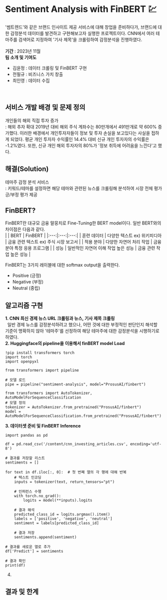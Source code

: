 # Sentiment Analysis with FinBERT 💹
'썸트렌드'와 같은 브랜드 인사이트 제공 서비스에 대해 창업을 준비하다가, 브랜드에 대한 감정분석 데이터를 발견하고 구현해보고자 실행한 프로젝트이다. CNN에서 여러 테마주를 검색어로 지정하여 '기사 제목'을 크롤링하여 감정분석을 진행하였다. <br> 
<br>
**기간** : 2023년 11월 <br>
**팀 소개 및 기여도** <br> 
- 김윤정 : 데이터 크롤링 및 FinBERT 구현
- 전필규 : 비즈니스 가치 창출
- 최인영 : 데이터 수집
<br>

## 서비스 개발 배경 및 문제 정의
개인들의 해외 직접 투자 증가 <br>
: 해외 추자 확대 2019년 대비 해외 주식 계좌수는 80만개에서 491만개로 약 600% 증가했다. 이러한 배경에서 개인투자자들이 정보 및 투자 손실을 보고있다는 사실을 접하게 되었다. 평균 개인 투자자 수익률인 14.4% 대비 신규 개인 투자자의 수익률은 -1.2%였다. 또한, 신규 개인 해외 투자자의 80%가 '정보 취득에 어려움을 느낀다'고 했다. <br> 

## 해결(Solution) 
테마주 감정 분석 서비스 <br>
: 키워드/테마를 설정하면 해당 테마와 관련된 뉴스를 크롤링해 분석하여 시장 전체 평가 긍/부정 평가 제공 <br>

## FinBERT? 
FinBERT란 대규모 금융 말뭉치로 Fine-Tuning한 BERT model이다. 일반 BERT와의 차이점은 다음과 같다. <br>
| | BERT | FinBERT |
|:---:|:---:|:---:|
| 훈련 데이터 | 다양한 텍스트 ex) 위키피디아 | 금융 관련 텍스트 ex) 주식 시장 보고서 |
| 적용 분야 | 다양한 자연어 처리 작업 | 금융 분야 특정 응용 프로그램 |
| 성능 | 일반적인 자연어 이해 작업 높은 성능 | 금융 관련 작업 높은 성능 |

FinBERT는 3가지 레이블에 대한 softmax output을 출력한다. <br>
- Positive (긍정)
- Negative (부정)
- Neutral (중립)

## 알고리즘 구현
**1. CNN 최신 경제 뉴스 URL 크롤링과 뉴스, 기사 제목 크롤링** <br>
&ensp;일반 경제 뉴스를 감정분석하려고 했으나, 어떤 것에 대한 부정적인 판단인지 해석할 기준이 명확하지 않아 '테마주'를 선정하여 해당 테마주에 대한 감정분석을 시행하기로 하였다. <br>
**2. Huggingface의 pipeline을 이용해서 finBERT model Load** <br>
```
!pip install transformers torch
import torch
import openpyxl

from transformers import pipeline

# 모델 로드
pipe = pipeline("sentiment-analysis", model="ProsusAI/finbert")

from transformers import AutoTokenizer, AutoModelForSequenceClassification
# 모델 정의
tokenizer = AutoTokenizer.from_pretrained("ProsusAI/finbert")
model = AutoModelForSequenceClassification.from_pretrained("ProsusAI/finbert")
```
**3. 데이터셋 준비 및 FinBERT Inference** <br>
```
import pandas as pd

df = pd.read_csv('/content/cnn_investing_articles.csv', encoding='utf-8')

# 결과를 저장할 리스트
sentiments = []

for text in df.iloc[:, 0]:  # 첫 번째 열의 각 행에 대해 반복
    # 텍스트 인코딩
    inputs = tokenizer(text, return_tensors="pt")

    # 인퍼런스 수행
    with torch.no_grad():
        logits = model(**inputs).logits

    # 결과 해석
    predicted_class_id = logits.argmax().item()
    labels = ['positive', 'negative', 'neutral']
    sentiment = labels[predicted_class_id]

    # 결과 저장
    sentiments.append(sentiment)

# 결과를 새로운 열로 추가
df['Predict'] = sentiments

# 결과 확인
print(df)
```
4. 


## 결과 및 한계

&ensp;
